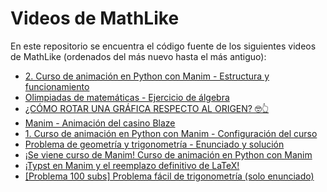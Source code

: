 # Videos de MathLike

En este repositorio se encuentra el código fuente de los siguientes videos de MathLike (ordenados del más nuevo hasta el más antiguo):

* [2. Curso de animación en Python con Manim - Estructura y funcionamiento](https://www.youtube.com/watch?v=oqWjU3LroL0)
* [Olimpiadas de matemáticas - Ejercicio de álgebra](https://www.youtube.com/watch?v=sbRFKQfcjxw)
* [¿CÓMO ROTAR UNA GRÁFICA RESPECTO AL ORIGEN? 🤓👆](https://www.youtube.com/shorts/V9s7IptcYWk)
* [Manim - Animación del casino Blaze](https://youtu.be/LCuKvRxheHI)
* [1. Curso de animación en Python con Manim - Configuración del curso](https://youtu.be/37hhLFn4FKI)
* [Problema de geometría y trigonometría - Enunciado y solución](https://youtu.be/nuQ-k5nHxOo)
* [¡Se viene curso de Manim! Curso de animación en Python con Manim](https://youtu.be/11aAYyae55E)
* [¡Typst en Manim y el reemplazo definitivo de LaTeX!](https://youtube.com/shorts/OHTCyHWw-ws?feature=share)
* [[Problema 100 subs] Problema fácil de trigonometría (solo enunciado)](https://www.youtube.com/watch?v=fXnkTQC6qSw)
